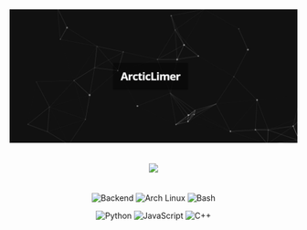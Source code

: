 <div align="center">

<img src="https://github.com/arcticlimer/arcticlimer/blob/master/readme_pic.png" width="750px">

######

<img src="https://img.shields.io/badge/ ㅤ  ㅤ  ㅤ  ㅤ  ㅤ  ㅤ  ㅤ  ㅤ Welcome! ㅤ ㅤ     ㅤ ㅤ  ㅤ  ㅤ  ㅤ  ㅤ -black?&style=for-the-badge"/>

######

![Backend](https://img.shields.io/badge/backend-black?&style=for-the-badge&logo=stackoverflow&logoColor=orange)
![Arch Linux](https://img.shields.io/badge/linux-black?&style=for-the-badge&logo=arch-linux&logoColor=blue)
![Bash](https://img.shields.io/badge/bash-black?&style=for-the-badge&logo=gnu-bash&logoColor=white)

![Python](https://img.shields.io/badge/python-black?&style=for-the-badge&logo=python&logoColor=python)
![JavaScript](https://img.shields.io/badge/javascript-black?&style=for-the-badge&logo=javascript&logoColor=yellow)
![C++](https://img.shields.io/badge/c++-black?&style=for-the-badge&logo=c%2b%2b&logoColor=blue)

</div>

<!-- README inspired by @gerald0x01 -->